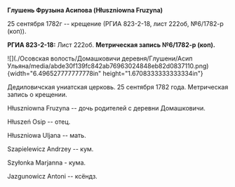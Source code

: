 **Глушень Фрузына Асипова (Hłuszniowna Fruzyna)**

25 сентября 1782г -- крещение (РГИА 823-2-18, лист 222об, №6/1782-р
(коп)).

**РГИА 823-2-18:** Лист 222об. **Метрическая запись №6/1782-р (коп).**

![](./Осовская волость/Домашковичи деревня/Глушени/Асип Ульяна/media/abde30f139fc842ab76963024848eb82d0837110.png){width="6.496527777777778in"
height="1.6708333333333334in"}

Дедиловичская униатская церковь. 25 сентября 1782 года. Метрическая
запись о крещении.

Hłuszniowna Fruzyna -- дочь родителей с деревни Домашковичи.

Hłuszeń Osip -- отец.

Hłuszniowa Uljana -- мать.

Szapielewicz Andrzey -- кум.

Szyłonka Marjanna - кума.

Jazgunowicz Antoni -- ксёндз.
